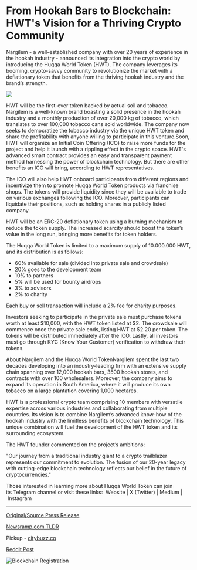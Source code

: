 # From Hookah Bars to Blockchain: HWT's Vision for a Thriving Crypto Community

Nargilem - a well-established company with over 20 years of experience in the hookah industry - announced its integration into the crypto world by introducing the Huqqa World Token (HWT). The company leverages its booming, crypto-savvy community to revolutionize the market with a deflationary token that benefits from the thriving hookah industry and the brand’s strength.

![](https://api.blockchainwire.io/uploads/BlockAdventureSRL/editor_image/7b3574f8-f172-418f-9226-bc11d675df22.jpeg)

HWT will be the first-ever token backed by actual soil and tobacco. Nargilem is a well-known brand boasting a solid presence in the hookah industry and a monthly production of over 20,000 kg of tobacco, which translates to over 100,000 tobacco cans sold worldwide. The company now seeks to democratize the tobacco industry via the unique HWT token and share the profitability with anyone willing to participate in this venture.Soon, HWT will organize an Initial Coin Offering (ICO) to raise more funds for the project and help it launch with a rippling effect in the crypto space. HWT's advanced smart contract provides an easy and transparent payment method harnessing the power of blockchain technology. But there are other benefits an ICO will bring, according to HWT representatives.

The ICO will also help HWT onboard participants from different regions and incentivize them to promote Huqqa World Token products via franchise shops. The tokens will provide liquidity since they will be available to trade on various exchanges following the ICO. Moreover, participants can liquidate their positions, such as holding shares in a publicly listed company.

HWT will be an ERC-20 deflationary token using a burning mechanism to reduce the token supply. The increased scarcity should boost the token’s value in the long run, bringing more benefits for token holders.

The Huqqa World Token is limited to a maximum supply of 10.000.000 HWT, and its distribution is as follows:

* 60% available for sale (divided into private sale and crowdsale)
* 20% goes to the development team
* 10% to partners
* 5% will be used for bounty airdrops
* 3% to advisors
* 2% to charity

Each buy or sell transaction will include a 2% fee for charity purposes.

Investors seeking to participate in the private sale must purchase tokens worth at least $10,000, with the HWT token listed at $2. The crowdsale will commence once the private sale ends, listing HWT at $2.20 per token. The tokens will be distributed immediately after the ICO. Lastly, all investors must go through KYC (Know Your Customer) verification to withdraw their tokens.

About Nargilem and the Huqqa World TokenNargilem spent the last two decades developing into an industry-leading firm with an extensive supply chain spanning over 12,000 hookah bars, 3500 hookah stores, and contracts with over 100 wholesalers. Moreover, the company aims to expand its operation in South America, where it will produce its own tobacco on a large plantation covering 1,000 hectares.

HWT is a professional crypto team comprising 10 members with versatile expertise across various industries and collaborating from multiple countries. Its vision is to combine Nargilem’s advanced know-how of the hookah industry with the limitless benefits of blockchain technology. This unique combination will fuel the development of the HWT token and its surrounding ecosystem.

The HWT founder commented on the project’s ambitions:

"Our journey from a traditional industry giant to a crypto trailblazer represents our commitment to evolution. The fusion of our 20-year legacy with cutting-edge blockchain technology reflects our belief in the future of cryptocurrencies."

Those interested in learning more about Huqqa World Token can join its Telegram channel or visit these links:  Website | X (Twitter) | Medium | Instagram 

---

[Original/Source Press Release](https://blockchainwire.io/press-release/from-hookah-bars-to-blockchain-hwts-vision-for-a-thriving-crypto-community)
                    

[Newsramp.com TLDR](https://newsramp.com/curated-news/nargilem-introduces-huqqa-world-token-hwt-backed-by-soil-and-tobacco/75548163d5cf6aedfd984030f5f73a74) 


Pickup - [citybuzz.co](https://citybuzz.co/2024/01/29/from-hookah-bars-to-blockchain-nargilem-embraces-crypto-with-huqqa-world-token)
 



[Reddit Post](https://www.reddit.com/r/CryptoNewsInfo/comments/1avju93/nargilem_introduces_huqqa_world_token_hwt_backed/) 



![Blockchain Registration](https://cdn.newsramp.app/blockchainwire/qrcode/242/11/neonDnfi.webp)